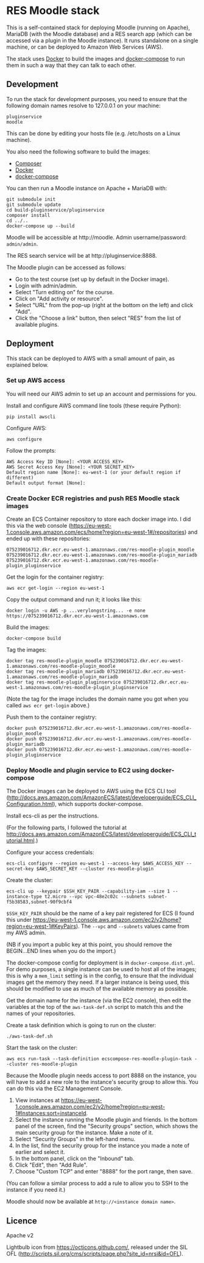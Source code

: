 # RES Moodle stack

This is a self-contained stack for deploying Moodle (running on Apache),
MariaDB (with the Moodle database) and a RES search app (which can be
accessed via a plugin in the Moodle instance). It runs standalone
on a single machine, or can be deployed to Amazon Web Services (AWS).

The stack uses [Docker](https://www.docker.com/) to build the images
and [docker-compose](https://docs.docker.com/compose/overview/) to run them
in such a way that they can talk to each other.

## Development

To run the stack for development purposes, you need to ensure that the following
domain names resolve to 127.0.0.1 on your machine:

    pluginservice
    moodle

This can be done by editing your hosts file (e.g. /etc/hosts on a Linux
machine).

You also need the following software to build the images:

* [Composer](https://getcomposer.org/download/)
* [Docker](https://www.docker.com/get-docker)
* [docker-compose](https://docs.docker.com/compose/install/)

You can then run a Moodle instance on Apache + MariaDB with:

    git submodule init
    git submodule update
    cd build-pluginservice/pluginservice
    composer install
    cd ../..
    docker-compose up --build

Moodle will be accessible at http://moodle. Admin username/password:
`admin/admin`.

The RES search service will be at http://pluginservice:8888.

The Moodle plugin can be accessed as follows:

* Go to the test course (set up by default in the Docker image).
* Login with admin/admin.
* Select "Turn editing on" for the course.
* Click on "Add activity or resource".
* Select "URL" from the pop-up (right at the bottom on the left) and click "Add".
* Click the "Choose a link" button, then select "RES" from the list of available plugins.

## Deployment

This stack can be deployed to AWS with a small amount of pain, as explained
below.

### Set up AWS access

You will need our AWS admin to set up an account and permissions for you.

Install and configure AWS command line tools (these require Python):

    pip install awscli

Configure AWS:

    aws configure

Follow the prompts:

    AWS Access Key ID [None]: <YOUR ACCESS_KEY>
    AWS Secret Access Key [None]: <YOUR SECRET_KEY>
    Default region name [None]: eu-west-1 (or your default region if different)
    Default output format [None]:

### Create Docker ECR registries and push RES Moodle stack images

Create an ECS Container repository to store each docker image into. I did this via the web console (https://eu-west-1.console.aws.amazon.com/ecs/home?region=eu-west-1#/repositories) and ended up with these repositories:

    075239016712.dkr.ecr.eu-west-1.amazonaws.com/res-moodle-plugin_moodle
    075239016712.dkr.ecr.eu-west-1.amazonaws.com/res-moodle-plugin_mariadb
    075239016712.dkr.ecr.eu-west-1.amazonaws.com/res-moodle-plugin_pluginservice

Get the login for the container registry:

    aws ecr get-login --region eu-west-1

Copy the output command and run it; it looks like this:

    docker login -u AWS -p ...verylongstring... -e none https://075239016712.dkr.ecr.eu-west-1.amazonaws.com

Build the images:

    docker-compose build

Tag the images:

    docker tag res-moodle-plugin_moodle 075239016712.dkr.ecr.eu-west-1.amazonaws.com/res-moodle-plugin_moodle
    docker tag res-moodle-plugin_mariadb 075239016712.dkr.ecr.eu-west-1.amazonaws.com/res-moodle-plugin_mariadb
    docker tag res-moodle-plugin_pluginservice 075239016712.dkr.ecr.eu-west-1.amazonaws.com/res-moodle-plugin_pluginservice

(Note the tag for the image includes the domain name you got when you called `aws ecr get-login` above.)

Push them to the container registry:

    docker push 075239016712.dkr.ecr.eu-west-1.amazonaws.com/res-moodle-plugin_moodle
    docker push 075239016712.dkr.ecr.eu-west-1.amazonaws.com/res-moodle-plugin_mariadb
    docker push 075239016712.dkr.ecr.eu-west-1.amazonaws.com/res-moodle-plugin_pluginservice

### Deploy Moodle and plugin service to EC2 using docker-compose

The Docker images can be deployed to AWS using the ECS CLI tool (http://docs.aws.amazon.com/AmazonECS/latest/developerguide/ECS_CLI_Configuration.html), which supports docker-compose.

Install ecs-cli as per the instructions.

(For the following parts, I followed the tutorial at http://docs.aws.amazon.com/AmazonECS/latest/developerguide/ECS_CLI_tutorial.html.)

Configure your access credentials:

    ecs-cli configure --region eu-west-1 --access-key $AWS_ACCESS_KEY --secret-key $AWS_SECRET_KEY --cluster res-moodle-plugin

Create the cluster:

    ecs-cli up --keypair $SSH_KEY_PAIR --capability-iam --size 1 --instance-type t2.micro --vpc vpc-48e2c02c --subnets subnet-f5b38583,subnet-90f9cbf4

`$SSH_KEY_PAIR` should be the name of a key pair registered for ECS (I found this under https://eu-west-1.console.aws.amazon.com/ec2/v2/home?region=eu-west-1#KeyPairs). The `--vpc` and `--subnets` values came from my AWS admin.

(NB if you import a public key at this point, you should remove the BEGIN...END lines when you do the import.)

The docker-compose config for deployment is in `docker-compose.dist.yml`. For demo purposes, a single instance can be used to host all of the images; this is why a `mem_limit` setting is in the config, to ensure that the individual images get the memory they need. If a larger instance is being used, this should be modified to use as much of the available memory as possible.

Get the domain name for the instance (via the EC2 console), then edit the variables at the top of the `aws-task-def.sh` script to match this and the names of your repositories.

Create a task definition which is going to run on the cluster:

    ./aws-task-def.sh

Start the task on the cluster:

    aws ecs run-task --task-definition ecscompose-res-moodle-plugin-task --cluster res-moodle-plugin

Because the Moodle plugin needs access to port 8888 on the instance, you will have to add a new role to the instance's security group to allow this. You can do this via the EC2 Management Console.

1. View instances at https://eu-west-1.console.aws.amazon.com/ec2/v2/home?region=eu-west-1#Instances:sort=instanceId.
2. Select the instance running the Moodle plugin and friends. In the bottom panel of the screen, find the "Security groups" section, which shows the main security group for the instance. Make a note of it.
3. Select "Security Groups" in the left-hand menu.
4. In the list, find the security group for the instance you made a note of earlier and select it.
5. In the bottom panel, click on the "Inbound" tab.
6. Click "Edit", then "Add Rule".
7. Choose "Custom TCP" and enter "8888" for the port range, then save.

(You can follow a similar process to add a rule to allow you to SSH to the instance if you need it.)

Moodle should now be available at `http://<instance domain name>`.

## Licence

Apache v2

Lightbulb icon from https://octicons.github.com/, released under the SIL OFL
(http://scripts.sil.org/cms/scripts/page.php?site_id=nrsi&id=OFL).
